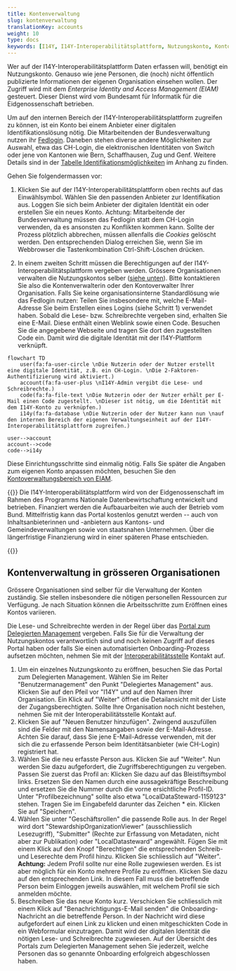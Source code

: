 ```yaml
---
title: Kontenverwaltung
slug: kontenverwaltung
translationKey: accounts
weight: 10
type: docs
keywords: [I14Y, I14Y-Interoperabilitätsplattform, Nutzungskonto, Konto, Zugang, EIAM, Login]
---
```


Wer auf der I14Y-Interoperabilitätsplattform Daten erfassen will, benötigt ein Nutzungskonto. Genauso wie jene Personen, die (noch) nicht öffentlich publizierte Informationen der eigenen Organisation einsehen wollen. Der Zugriff wird mit dem _Enterprise Identity and Access Management (EIAM)_ gesteuert. Dieser Dienst wird vom Bundesamt für Informatik für die Eidgenossenschaft betrieben.  

Um auf den internen Bereich der I14Y-Interoperabilitätsplattform zugreifen zu können, ist ein Konto bei einem Anbieter einer digitalen Identifikationslösung nötig. Die Mitarbeitenden der Bundesverwaltung nutzen ihr [Fedlogin](https://www.eiam.swiss). Daneben stehen diverse andere Möglichkeiten zur Auswahl, etwa das CH-Login, die elektronischen Identitäten von Switch oder jene von Kantonen wie Bern, Schaffhausen, Zug und Genf. Weitere Details sind in der [Tabelle Identifikationsmöglichkeiten](/handbook/de/anhang/eiam) im Anhang zu finden. 

Gehen Sie folgendermassen vor:

1. Klicken Sie auf der I14Y-Interoperabilitätsplattform oben rechts auf das Einwählsymbol. Wählen Sie den passenden Anbieter zur Identifikation aus. Loggen Sie sich beim Anbieter der digitalen Identität ein oder erstellen Sie ein neues Konto. Achtung: Mitarbeitende der Bundesverwaltung müssen das Fedlogin statt dem CH-Login verwenden, da es ansonsten zu Konflikten kommen kann. Sollte der Prozess plötzlich abbrechen, müssen allenfalls die _Cookies_ gelöscht werden. Den entsprechenden Dialog erreichen Sie, wenn Sie im Webbrowser die Tastenkombination Ctrl-Shift-Löschen drücken. 

2. In einem zweiten Schritt müssen die Berechtigungen auf der I14Y-Interoperabilitätsplattform vergeben werden. Grössere Organisationen verwalten die Nutzungskontos selber ([siehe unten](#kontenverwaltung-in-grösseren-organisationen)). Bitte kontaktieren Sie also die Kontenverwalterin oder den Kontoverwalter Ihrer Organisation. Falls Sie keine organisationsinterne Standardlösung wie das Fedlogin nutzen: Teilen Sie insbesondere mit, welche E-Mail-Adresse Sie beim Erstellen eines Logins (siehe Schritt 1) verwendet haben. Sobald die Lese- bzw. Schreibrechte vergeben sind, erhalten Sie eine E-Mail. Diese enthält einen Weblink sowie einen Code. Besuchen Sie die angegebene Webseite und tragen Sie dort den zugestellten Code ein. Damit wird die digitale Identität mit der I14Y-Plattform verknüpft.  

```mermaid
flowchart TD
    user(fa:fa-user-circle \nDie Nutzerin oder der Nutzer erstellt eine digitale Identität, z.B. ein CH-Login. \nDie 2-Faktoren-Authentifizierung wird aktiviert.)
    account(fa:fa-user-plus \nI14Y-Admin vergibt die Lese- und Schreibrechte.)
    code(fa:fa-file-text \nDie Nutzerin oder der Nutzer erhält per E-Mail einen Code zugestellt. \nDieser ist nötig, um die Identität mit dem I14Y-Konto zu verknüpfen.)
    i14y(fa:fa-database \nDie Nutzerin oder der Nutzer kann nun \nauf den internen Bereich der eigenen Verwaltungseinheit auf der I14Y-Interoperabilitätsplattform zugreifen.)

user-->account
account-->code
code-->i14y
```

Diese Einrichtungsschritte sind einmalig nötig. Falls Sie später die Angaben zum eigenen Konto anpassen möchten, besuchen Sie den [Kontoverwaltungsbereich von EIAM](https://www.myaccount.eiam.admin.ch). 

{{<alert title="Wieviel kostet das Konto?" color="info" >}}
Die I14Y-Interoperabilitätsplattform wird von der Eidgenossenschaft im Rahmen des Programms Nationale Datenbewirtschaftung entwickelt und betrieben. Finanziert werden die Aufbauarbeiten wie auch der Betrieb vom Bund. Mittelfristig kann das Portal kostenlos genutzt werden -- auch von Inhaltsanbieterinnen und -anbietern aus Kantons- und Gemeindeverwaltungen sowie von staatsnahen Unternehmen. Über die längerfristige Finanzierung wird in einer späteren Phase entschieden. 

{{</alert>}}

## Kontenverwaltung in grösseren Organisationen 

Grössere Organisationen sind selber für die Verwaltung der Konten zuständig. Sie stellen insbesondere die nötigen personellen Ressourcen zur Verfügung. Je nach Situation können die Arbeitsschritte zum Eröffnen eines Kontos variieren.

Die Lese- und Schreibrechte werden in der Regel über das [Portal zum Delegierten Management](https://www.portal.eiam.admin.ch/) vergeben. Falls Sie für die Verwaltung der Nutzungskontos verantwortlich sind und noch keinen Zugriff auf dieses Portal haben oder falls Sie einen automatisierten Onboarding-Prozess aufsetzen möchten, nehmen Sie mit der [Interoperabilitätsstelle](mailto:i14y@bfs.admin.ch) Kontakt auf. 

1. Um ein einzelnes Nutzungskonto zu eröffnen, besuchen Sie das Portal zum Delegierten Management. Wählen Sie im Reiter "Benutzermanagement" den Punkt "Delegiertes Management" aus. Klicken Sie auf den Pfeil vor "I14Y" und auf den Namen Ihrer Organisation. Ein Klick auf "Weiter" öffnet die Detailansicht mit der Liste der Zugangsberechtigten. Sollte Ihre Organisation noch nicht bestehen, nehmen Sie mit der Interoperabilitätsstelle Kontakt auf.
2. Klicken Sie auf "Neuen Benutzer hinzufügen". Zwingend auszufüllen sind die Felder mit den Namensangaben sowie der E-Mail-Adresse. Achten Sie darauf, dass Sie jene E-Mail-Adresse verwenden, mit der sich die zu erfassende Person beim Identitätsanbieter (wie CH-Login) registriert hat. 
3. Wählen Sie die neu erfasste Person aus. Klicken Sie auf "Weiter". Nun werden Sie dazu aufgefordert, die Zugriffsberechtigungen zu vergeben. Passen Sie zuerst das Profil an: Klicken Sie dazu auf das Bleistiftsymbol links. Ersetzen Sie den Namen durch eine aussagekräftige Beschreibung und ersetzen Sie die Nummer durch die vorne ersichtliche Profil-ID. Unter "Profilbezeichnung" sollte also etwa "LocalDataSteward-1159123" stehen. Tragen Sie im Eingabefeld darunter das Zeichen * ein. Klicken Sie auf "Speichern".
4. Wählen Sie unter "Geschäftsrollen" die passende Rolle aus. In der Regel wird dort "StewardshipOrganizationViewer" (ausschliesslich Lesezugriff), "Submitter" (Rechte zur Erfassung von Metadaten, nicht aber zur Publikation) oder "LocalDatasteward" angewählt. Fügen Sie mit einem Klick auf den Knopf "Berechtigen" die entsprechenden Schreib- und Leserechte dem Profil hinzu. Klicken Sie schliesslich auf "Weiter". __Achtung:__ Jedem Profil sollte nur eine Rolle zugewiesen werden. Es ist aber möglich für ein Konto mehrere Profile zu eröffnen. Klicken Sie dazu auf den entsprechenden Link. In diesem Fall muss die betreffende Person beim Einloggen jeweils auswählen, mit welchem Profil sie sich anmelden möchte.   
5. Beschreiben Sie das neue Konto kurz. Verschicken Sie schliesslich mit einem Klick auf "Benachrichtigungs-E-Mail senden" die Onboarding-Nachricht an die betreffende Person. In der Nachricht wird diese aufgefordert auf einen Link zu klicken und einen mitgeschickten Code in ein Webformular einzutragen. Damit wird der digitalen Identität die nötigen Lese- und Schreibrechte zugewiesen. Auf der Übersicht des Portals zum Delegierten Management sehen Sie jederzeit, welche Personen das so genannte Onboarding erfolgreich abgeschlossen haben.